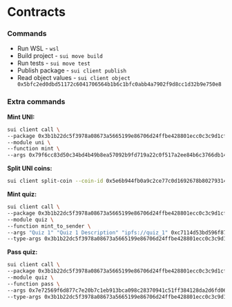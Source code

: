 # Contracts

### Commands

- Run WSL - `wsl`
- Build project - `sui move build`
- Run tests - `sui move test`
- Publish package - `sui client publish`
- Read object values - `sui client object 0x5bfc2ed0dbd51172c6041706564b1b6c1bfc0abb4a7902f9d8cc1d32b9e750e8`

### Extra commands

**Mint UNI:**

```bash
sui client call \
--package 0x3b1b22dc5f3978a08673a5665199e86706d24ffbe428801ecc0c3c9d1cf41c54 \
--module uni \
--function mint \
--args 0x79f6cc83d50c34bd4b49b8ea57092b9fd719a22c0f517a2ee84b6c3766db1470 1000000000 0x90bbf7799fe30efda0e7c1a9f7bdc05a8e8ecfac69f4d4445f34ef26269e7baa
```

**Split UNI coins:**

```bash
sui client split-coin --coin-id 0x5e6b944fb0a9c2ce77c0d1692678b80279314646c80106327839aa4b8f93cc63 --amounts 10000000
```

**Mint quiz:**

```bash
sui client call \
--package 0x3b1b22dc5f3978a08673a5665199e86706d24ffbe428801ecc0c3c9d1cf41c54 \
--module quiz \
--function mint_to_sender \
--args "Quiz 1" "Quiz 1 Description" "ipfs://quiz_1" 0xc7114d53bd596f8795040221c9f9ba629a164d75bd901b194e723d6f2ef23653 1000000 \
--type-args 0x3b1b22dc5f3978a08673a5665199e86706d24ffbe428801ecc0c3c9d1cf41c54::uni::UNI
```

**Pass quiz:**

```bash
sui client call \
--package 0x3b1b22dc5f3978a08673a5665199e86706d24ffbe428801ecc0c3c9d1cf41c54 \
--module quiz \
--function pass \
--args 0x7e72569f6d877c7e20b7c1eb913bca098c28370941c51ff384128da2d6fd06ea 0xd0c8b608b55422117267cc6e3616803dcf7ab33488a89e5433ddd7f77b5180df  \
--type-args 0x3b1b22dc5f3978a08673a5665199e86706d24ffbe428801ecc0c3c9d1cf41c54::uni::UNI
```
